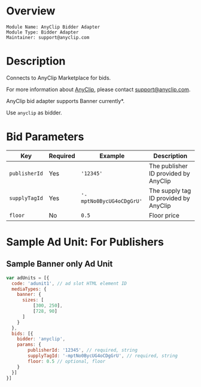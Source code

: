 # Overview

```
Module Name: AnyClip Bidder Adapter  
Module Type: Bidder Adapter  
Maintainer: support@anyclip.com
```

# Description

Connects to AnyClip Marketplace for bids.

For more information about [AnyClip](https://anyclip.com), please contact [support@anyclip.com](support@anyclip.com).

AnyClip bid adapter supports Banner currently*.

Use `anyclip` as bidder.

# Bid Parameters

| Key           | Required | Example                  | Description                           |
|---------------|----------|--------------------------|---------------------------------------|
| `publisherId` | Yes      | `'12345'`                | The publisher ID provided by AnyClip  |
| `supplyTagId` | Yes      | `'-mptNo0BycUG4oCDgGrU'` | The supply tag ID provided by AnyClip |
| `floor`       | No       | `0.5`                    | Floor price                           |


# Sample Ad Unit: For Publishers
## Sample Banner only Ad Unit
```js
var adUnits = [{
  code: 'adunit1', // ad slot HTML element ID  
  mediaTypes: {
    banner: {  
      sizes: [
          [300, 250], 
          [728, 90]
      ]
    }   
  },
  bids: [{
    bidder: 'anyclip',
    params: {
        publisherId: '12345', // required, string
        supplyTagId: '-mptNo0BycUG4oCDgGrU', // required, string
        floor: 0.5 // optional, floor
    }
  }]
}]
```


